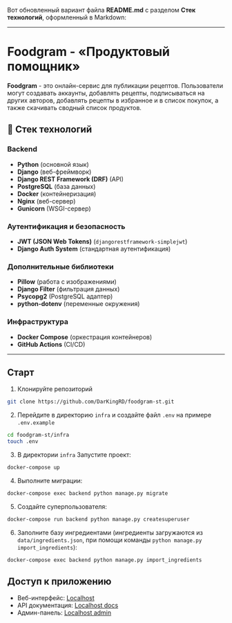 Вот обновленный вариант файла **README.md** с разделом **Стек технологий**, оформленный в Markdown:

---

# Foodgram - «Продуктовый помощник»

**Foodgram** - это онлайн-сервис для публикации рецептов. Пользователи могут создавать аккаунты, добавлять рецепты, подписываться на других авторов, добавлять рецепты в избранное и в список покупок, а также скачивать сводный список продуктов.

## 🚀 Стек технологий

### **Backend**
- **Python** (основной язык)
- **Django** (веб-фреймворк)
- **Django REST Framework (DRF)** (API)
- **PostgreSQL** (база данных)
- **Docker** (контейнеризация)
- **Nginx** (веб-сервер)
- **Gunicorn** (WSGI-сервер)

### **Аутентификация и безопасность**
- **JWT (JSON Web Tokens)** (`djangorestframework-simplejwt`)
- **Django Auth System** (стандартная аутентификация)

### **Дополнительные библиотеки**
- **Pillow** (работа с изображениями)
- **Django Filter** (фильтрация данных)
- **Psycopg2** (PostgreSQL адаптер)
- **python-dotenv** (переменные окружения)

### **Инфраструктура**
- **Docker Compose** (оркестрация контейнеров)
- **GitHub Actions** (CI/CD)

---

## Старт

1. Клонируйте репозиторий
```bash
git clone https://github.com/DarKingRD/foodgram-st.git
```
2. Перейдите в директорию `infra` и создайте файл `.env` на примере `.env.example`
```bash
cd foodgram-st/infra
touch .env
```
3. В директории `infra` Запустите проект:
```bash
docker-compose up
```
4. Выполните миграции:
```bash
docker-compose exec backend python manage.py migrate
```
5. Создайте суперпользователя:
```bash
docker-compose run backend python manage.py createsuperuser
```
6. Заполните базу ингредиентами (ингредиенты загружаются из `data/ingredients.json`, при помощи команды `python manage.py import_ingredients`):
```bash
docker-compose exec backend python manage.py import_ingredients
```
## Доступ к приложению

- Веб-интерфейс: [Localhost](http://localhost/)
- API документация: [Localhost docs](http://localhost/api/docs/)
- Админ-панель: [Localhost admin](http://localhost/admin/)
